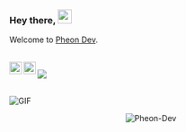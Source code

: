 ### Hey there, <img src="https://media.giphy.com/media/hvRJCLFzcasrR4ia7z/giphy.gif" width="25px">
Welcome to [Pheon Dev](https://pheon-dev.web.app/).

<br />
<a href="https://discord.gg/5qccmFaE">
  <img align="left" alt="Pheon Dev's Discord" width="22px" src="https://raw.githubusercontent.com/peterthehan/peterthehan/master/assets/discord.svg" />
</a>
<a href="https://twitter.com/PheonDev">
  <img align="left" alt="Pheon Dev | Twitter" width="22px" src="https://raw.githubusercontent.com/peterthehan/peterthehan/master/assets/twitter.svg" />
</a>

![](https://visitor-badge.glitch.me/badge?page_id=Pheon-Dev.Pheon-Dev)

<br />


<img align="center" alt="GIF" src="https://raw.githubusercontent.com/Pheon-Dev/Pheon-Dev/main/code.gif"/>

<br />

<p align="center"> <img src="https://github-readme-stats.vercel.app/api?username=Pheon-Dev&show_icons=true&theme=gotham" alt="Pheon-Dev" /> </p>




